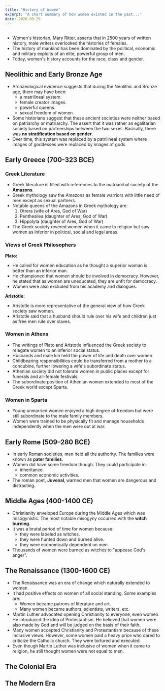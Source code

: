 ```yaml
---
title: "History of Women"
excerpt: "A short summary of how women existed in the past..."
date: 2020-09-29
---
```


##

- Women's historian, Mary Ritter, asserts that in 2500 years of written history, male writers overlooked the histories of females.
- The history of mankind has been dominated by the political, economic and military exploits of an elite, powerful group of men.
- Today, women's history accounts for the race, class and gender.

## Neolithic and Early Bronze Age

- Archaeological evidence suggests that during the Neolithic and Bronze age, there may have been:
  - a matrilineal system.
  - female creator images.
  - powerful queens.
  - sexual freedom of women.
- Some historians suggest that these ancient societies were neither based on patriarchy or matriarchy. The assert that it was rather an egalitarian society based on partnerships between the two sexes. Basically, there was **no stratification based on gender**.
- Over time, this system was replaced by a patrilineal system where images of goddesses were replaced by images of gods.

## Early Greece (700-323 BCE)

### Greek Literature

- Greek literature is filled with references to the matriarchal society of the **Amazons**.
- Greek mythology saw the Amazons as female warriors with little need of men except as sexual partners.
- Notable queens of the Amazons in Greek mythology are:
  1. Otrera (wife of Ares, God of War)
  2. Penthesilea (daughter of Ares, God of War)
  3. Hippolyta (daughter of Ares, God of War)
- The Greek society revered women when it came to religion but saw women as inferior in political, social and legal areas.  

### Views of Greek Philosophers

**Plato:**
  - He called for women education as he thought a superior woman is better than an inferior man.
  - He championed that women should be involved in democracy. However, he stated that as women are uneducated, they are unfit for democracy.
  - Women were also excluded from his academy and dialogues.

**Aristotle:**
  - Aristotle is more representative of the general view of how Greek society saw women.
  - Aristotle said that a husband should rule over his wife and children just as free men rule over slaves.

### Women in Athens

- The writings of Plato and Aristotle influenced the Greek society to relegate women to an inferior social status.
- Husbands and male kin held the power of life and death over women.
- Childbearing responsibilities could be transferred from a mother to a concubine, further lowering a wife's subordinate status.
- Athenian society did not tolerate women in public places except for funerals and all-female festivals.
- The subordinate position of Athenian women extended to most of the Greek world except Sparta.

### Women in Sparta

- Young unmarried women enjoyed a high degree of freedom but were still subordinate to the male family members.
- Women were trained to be physically fit and manage households independently when the men were out at war.

## Early Rome (509–280 BCE)

- In early Roman societies, men held all the authority. The families were known as **pater families**.
- Women did have some freedom though. They could participate in:
  - inheritance.
  - common economic activities.
- The roman poet, **Juvenal**, warned men that women are dangerous and distracting.

## Middle Ages (400-1400 CE)

- Christianity enveloped Europe during the Middle Ages which was misogynistic. The most notable misogyny occurred with the **witch burning**.
- It was a brutal period of time for women because:
  - they were labeled as witches.
  - they were hunted down and burned alive.
  - they were economically dependent on men.
- Thousands of women were burned as witches to "appease God's anger".

## The Renaissance (1300-1600 CE)

- The Renaissance was an era of change which naturally extended to women.
- It had positive effects on women of all social standing. Some examples are:
  - Women became patrons of literature and art.
  - Many women became authors, scientists, writers, etc.
- Martin Luther advocated opening Christianity to everyone, even women. He introduced the idea of Protestantism. He believed that women were also made by God and will be judged on the basis of their faith.
- Many women accepted Christianity and Protestantism because of these inclusive views. However, some women paid a heavy price who dared to criticize the Catholic church. They were tortured and executed.
- Even though Martin Luther was inclusive of women when it came to religion, he still thought women were not equal to men.

## The Colonial Era

## The Modern Era
